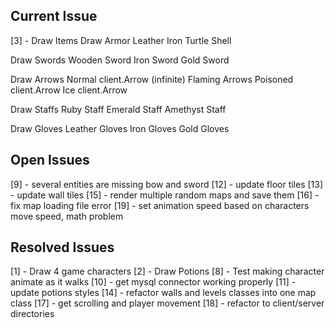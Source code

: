 ## Current Issue
[3] - Draw Items 
Draw Armor
        Leather
        Iron
        Turtle Shell

Draw Swords
        Wooden Sword
        Iron Sword
        Gold Sword

Draw Arrows
        Normal client.Arrow (infinite)
        Flaming Arrows
        Poisoned client.Arrow
        Ice client.Arrow

Draw Staffs
        Ruby Staff
        Emerald Staff
        Amethyst Staff

Draw Gloves
        Leather Gloves
        Iron Gloves
        Gold Gloves

## Open Issues ##
[9] - several entities are missing bow and sword
[12] - update floor tiles
[13] - update wall tiles
[15] - render multiple random maps and save them
[16] - fix map loading file error
[19] - set animation speed based on characters move speed, math problem
        
## Resolved Issues ##
[1] - Draw 4 game characters
[2] - Draw Potions
[8] - Test making character animate as it walks 
[10] - get mysql connector working properly
[11] - update potions styles
[14] - refactor walls and levels classes into one map class
[17] - get scrolling and player movement
[18] - refactor to client/server directories